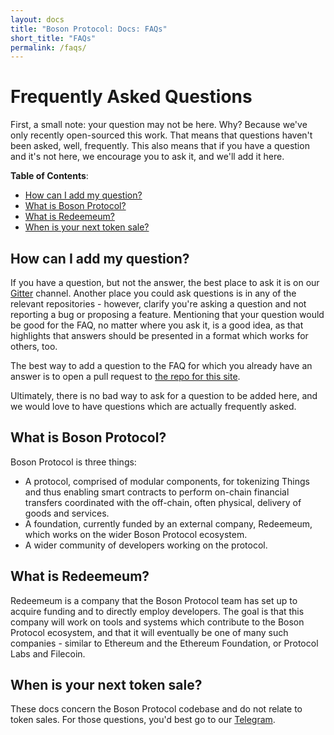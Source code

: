 ```yaml
---
layout: docs
title: "Boson Protocol: Docs: FAQs"
short_title: "FAQs"
permalink: /faqs/
---
```


# Frequently Asked Questions

First, a small note: your question may not be here. Why? Because we've only
recently open-sourced this work. That means that questions haven't been asked,
well, frequently. This also means that if you have a question and it's not here,
we encourage you to ask it, and we'll add it here.

**Table of Contents**:

- [How can I add my question?](#how-can-i-add-my-question)
- [What is Boson Protocol?](#what-is-boson-protocol)
- [What is Redeemeum?](#what-is-redeemeum)
- [When is your next token sale?](#when-is-your-next-token-sale)

## How can I add my question?

If you have a question, but not the answer, the best place to ask it is on our
[Gitter](https://gitter.im/BosonProtocol) channel. Another place you could ask
questions is in any of the relevant repositories - however, clarify you're
asking a question and not reporting a bug or proposing a feature. Mentioning
that your question would be good for the FAQ, no matter where you ask it, is a
good idea, as that highlights that answers should be presented in a format which
works for others, too.

The best way to add a question to the FAQ for which you already have an answer
is to open a pull request to
[the repo for this site](https://github.com/bosonprotocol/docs.bosonprotocol.io).

Ultimately, there is no bad way to ask for a question to be added here, and we
would love to have questions which are actually frequently asked.

## What is Boson Protocol?

Boson Protocol is three things:

- A protocol, comprised of modular components, for tokenizing Things and thus
  enabling smart contracts to perform on-chain financial transfers coordinated
  with the off-chain, often physical, delivery of goods and services.
- A foundation, currently funded by an external company, Redeemeum, which works
  on the wider Boson Protocol ecosystem.
- A wider community of developers working on the protocol.

## What is Redeemeum?

Redeemeum is a company that the Boson Protocol team has set up to acquire funding
and to directly employ developers. The goal is that this company will work on
tools and systems which contribute to the Boson Protocol ecosystem, and that it
will eventually be one of many such companies - similar to Ethereum and the
Ethereum Foundation, or Protocol Labs and Filecoin.

## When is your next token sale?

These docs concern the Boson Protocol codebase and do not relate to token sales. For those questions, you'd best go to our
[Telegram](https://t.me/bosonprotocol).
